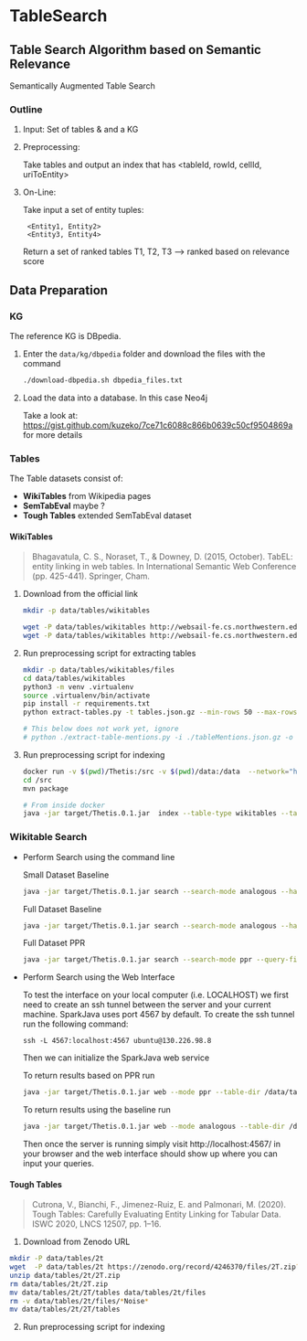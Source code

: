 # TableSearch

## Table Search Algorithm based on Semantic Relevance

Semantically Augmented Table Search


### Outline

1. Input: Set of tables & and a KG

2. Preprocessing: 
    
   Take tables and output an index that has <tableId, rowId, cellId, uriToEntity>

3. On-Line:
    
   Take input a set of entity tuples:
   
        <Entity1, Entity2>
        <Entity3, Entity4>

   Return a set of ranked tables
        T1, T2, T3 --> ranked based on relevance score


## Data Preparation


### KG

The reference KG is DBpedia.

1. Enter the `data/kg/dbpedia` folder and download the files with the command 

   ```bash
   ./download-dbpedia.sh dbpedia_files.txt 
   ```

2. Load the data into a database. In this case Neo4j
   
   Take a look at: https://gist.github.com/kuzeko/7ce71c6088c866b0639c50cf9504869a for more details


### Tables

The Table datasets consist of:

- **WikiTables** from Wikipedia pages
- **SemTabEval** maybe ?
- **Tough Tables** extended SemTabEval dataset 


#### WikiTables

> Bhagavatula, C. S., Noraset, T., & Downey, D. (2015, October). TabEL: entity linking in web tables. In International Semantic Web Conference (pp. 425-441). Springer, Cham.

1. Download from the official link

   ```bash
   mkdir -p data/tables/wikitables
   
   wget -P data/tables/wikitables http://websail-fe.cs.northwestern.edu/TabEL/tables.json.gz
   wget -P data/tables/wikitables http://websail-fe.cs.northwestern.edu/TabEL/tableMentions.json.gz
   ```
  
2. Run preprocessing script for extracting tables

   ```bash
   mkdir -p data/tables/wikitables/files
   cd data/tables/wikitables
   python3 -m venv .virtualenv
   source .virtualenv/bin/activate
   pip install -r requirements.txt
   python extract-tables.py -t tables.json.gz --min-rows 50 --max-rows 0 --min-cols 3 -o files/ 

   # This below does not work yet, ignore
   # python ./extract-table-mentions.py -i ./tableMentions.json.gz -o ./files 
   ```

3. Run preprocessing script for indexing

   ```bash
   docker run -v $(pwd)/Thetis:/src -v $(pwd)/data:/data  --network="host" -it --rm --entrypoint /bin/bash maven:3.6-jdk-11-slim  
   cd /src
   mvn package
   
   # From inside docker
   java -jar target/Thetis.0.1.jar  index --table-type wikitables --table-dir  /data/tables/wikitables/small_test/ --output-dir /data/index/small_test/
   ```
### Wikitable Search

* Perform Search using the command line

   Small Dataset Baseline
   ```bash
   java -jar target/Thetis.0.1.jar search --search-mode analogous --hashmap-dir ../data/index/small_test/ --query-file ../data/queries/query_small_test.json --table-dir /data/tables/wikitables/small_test/ --output-dir /data/index/small_test/
   ```

   Full Dataset Baseline
   ```bash
   java -jar target/Thetis.0.1.jar search --search-mode analogous --hashmap-dir ../data/index/wikitables/ --query-file ../data/queries/query_tuple_large.json --table-dir /data/tables/wikitables/files/tables_50_MAX/ --output-dir /data/index/wikitables/
   ```

   Full Dataset PPR
   ```bash
   java -jar target/Thetis.0.1.jar search --search-mode ppr --query-file ../data/queries/query_tuple.json --table-dir /data/tables/wikitables/files/tables_50_MAX/ --output-dir /data/index/wikitables/
   ```

* Perform Search using the Web Interface

   To test the interface on your local computer (i.e. LOCALHOST) we first need to create an ssh tunnel between the server and your current machine.
   SparkJava uses port 4567 by default.
   To create the ssh tunnel run the following command:
   ```
   ssh -L 4567:localhost:4567 ubuntu@130.226.98.8
   ```
   Then we can initialize the SparkJava web service
   
   To return results based on PPR run
   ```bash
   java -jar target/Thetis.0.1.jar web --mode ppr --table-dir /data/tables/wikitables/files/tables_50_MAX/ --output-dir /data/index/wikitables/
   ```

   To return results using the baseline run
   ```bash
   java -jar target/Thetis.0.1.jar web --mode analogous --table-dir /data/tables/wikitables/small_test/ --output-dir /data/index/small_test/
   ```

   Then once the server is running simply visit http://localhost:4567/ in your browser and the web interface should show up where you can input your queries.

#### Tough Tables

> Cutrona, V., Bianchi, F., Jimenez-Ruiz, E. and Palmonari, M. (2020). Tough Tables: Carefully Evaluating Entity Linking for Tabular Data. ISWC 2020, LNCS 12507, pp. 1–16.


1. Download from Zenodo URL

  ```bash
  mkdir -P data/tables/2t
  wget  -P data/tables/2t https://zenodo.org/record/4246370/files/2T.zip?download=1 -O 2T.zip
  unzip data/tables/2t/2T.zip
  rm data/tables/2t/2T.zip
  mv data/tables/2t/2T/tables data/tables/2t/files
  rm -v data/tables/2t/files/*Noise*
  mv data/tables/2t/2T/tables
  ```

2. Run preprocessing script for indexing
